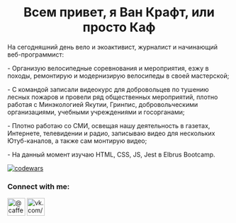 <h1 align="center">Всем привет, я Ван Крафт, или просто Каф </h1>
<p>На сегодняшний день вело и экоактивист, журналист и начинающий веб-программист:</p>
<p>  - Организую велосипедные соревнования и мероприятия, езжу в походы, ремонтирую и модернизирую велосипеды в своей мастерской;</p>
<p>  - С командой записали видеокурс для добровольцев по тушению лесных пожаров и провели ряд общественных мероприятий, плотно работая с Минэкологией Якутии, Гринпис, добровольческими организациями, учебными учреждениями и госорганами;</p>
<p>  - Плотно работаю со СМИ, освещая нашу деятельность в газетах, Интернете, телевидении и радио, записываю видео для нескольких Ютуб-каналов, а также сам монтирую видео;</p>
<p>  - На данный момент изучаю HTML, CSS, JS, Jest в Elbrus Bootcamp.</p>
  
  [![codewars](https://www.codewars.com/users/wancraft/badges/small)](https://www.codewars.com/users/wancraft) 
  
### Connect with me:
<p align="left">
<a href="https://t.me/caffeinque" target="blank"><img align="center" src="https://raw.githubusercontent.com/daniilshat/daniilshat/2d7eafe5250314b3d422c86b35de062e0f1f5178/icons/Telegram.svg" alt="@caffeinque" height="40" width="40" /></a>
<a href="https://vk.com/caf77" target="blank"><img align="center" src="https://raw.githubusercontent.com/daniilshat/daniilshat/2d7eafe5250314b3d422c86b35de062e0f1f5178/icons/vk.svg" alt="vk.com/caf77" height="40" width="40" /></a>
</p>
